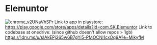 # Elemuntor
![chrome_v2UNaVhSPr](https://user-images.githubusercontent.com/22115102/216048854-b8b6d3c0-3d5e-4a91-89f2-11d6659e5e4c.png)
Link to app in playstore:
https://play.google.com/store/apps/details?id=com.SK.Elemuntor
Link to codebase at onedrive: (since github doesn't allow repos > 1gb)
https://1drv.ms/u/s!AkEPj265w6B7gYl5-PMOCNl1cxOq9A?e=MikyfM
